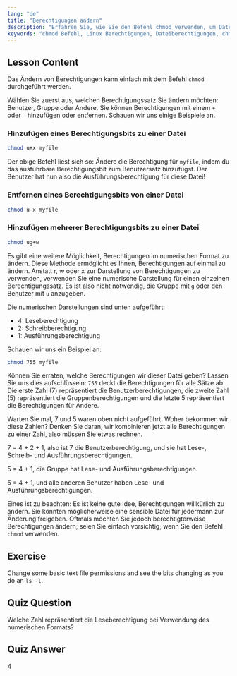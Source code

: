 ```yaml
---
lang: "de"
title: "Berechtigungen ändern"
description: "Erfahren Sie, wie Sie den Befehl chmod verwenden, um Dateiberechtigungen in Linux zu ändern. Verstehen Sie symbolische und numerische Modi für eine sichere Dateiverwaltung. Beginnen Sie jetzt mit dem Lernen!"
keywords: "chmod Befehl, Linux Berechtigungen, Dateiberechtigungen, chmod Tutorial, Linux Sicherheit, Linux für Anfänger, Linux Anleitung, chmod numerisch"
---
```


## Lesson Content

Das Ändern von Berechtigungen kann einfach mit dem Befehl `chmod` durchgeführt werden.

Wählen Sie zuerst aus, welchen Berechtigungssatz Sie ändern möchten: Benutzer, Gruppe oder Andere. Sie können Berechtigungen mit einem `+` oder `-` hinzufügen oder entfernen. Schauen wir uns einige Beispiele an.

### Hinzufügen eines Berechtigungsbits zu einer Datei

```bash
chmod u+x myfile
```

Der obige Befehl liest sich so: Ändere die Berechtigung für `myfile`, indem du das ausführbare Berechtigungsbit zum Benutzersatz hinzufügst. Der Benutzer hat nun also die Ausführungsberechtigung für diese Datei!

### Entfernen eines Berechtigungsbits von einer Datei

```bash
chmod u-x myfile
```

### Hinzufügen mehrerer Berechtigungsbits zu einer Datei

```bash
chmod ug+w
```

Es gibt eine weitere Möglichkeit, Berechtigungen im numerischen Format zu ändern. Diese Methode ermöglicht es Ihnen, Berechtigungen auf einmal zu ändern. Anstatt r, w oder x zur Darstellung von Berechtigungen zu verwenden, verwenden Sie eine numerische Darstellung für einen einzelnen Berechtigungssatz. Es ist also nicht notwendig, die Gruppe mit `g` oder den Benutzer mit `u` anzugeben.

Die numerischen Darstellungen sind unten aufgeführt:

- 4: Leseberechtigung
- 2: Schreibberechtigung
- 1: Ausführungsberechtigung

Schauen wir uns ein Beispiel an:

```bash
chmod 755 myfile
```

Können Sie erraten, welche Berechtigungen wir dieser Datei geben? Lassen Sie uns dies aufschlüsseln: `755` deckt die Berechtigungen für alle Sätze ab. Die erste Zahl (7) repräsentiert die Benutzerberechtigungen, die zweite Zahl (5) repräsentiert die Gruppenberechtigungen und die letzte 5 repräsentiert die Berechtigungen für Andere.

Warten Sie mal, 7 und 5 waren oben nicht aufgeführt. Woher bekommen wir diese Zahlen? Denken Sie daran, wir kombinieren jetzt alle Berechtigungen zu einer Zahl, also müssen Sie etwas rechnen.

7 = 4 + 2 + 1, also ist 7 die Benutzerberechtigung, und sie hat Lese-, Schreib- und Ausführungsberechtigungen.

5 = 4 + 1, die Gruppe hat Lese- und Ausführungsberechtigungen.

5 = 4 + 1, und alle anderen Benutzer haben Lese- und Ausführungsberechtigungen.

Eines ist zu beachten: Es ist keine gute Idee, Berechtigungen willkürlich zu ändern. Sie könnten möglicherweise eine sensible Datei für jedermann zur Änderung freigeben. Oftmals möchten Sie jedoch berechtigterweise Berechtigungen ändern; seien Sie einfach vorsichtig, wenn Sie den Befehl `chmod` verwenden.

## Exercise

Change some basic text file permissions and see the bits changing as you do an `ls -l`.

## Quiz Question

Welche Zahl repräsentiert die Leseberechtigung bei Verwendung des numerischen Formats?

## Quiz Answer

4
